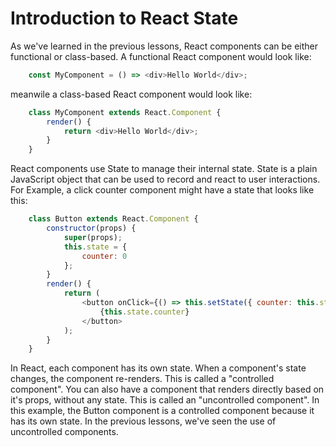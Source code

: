 # Introduction to React State

As we've learned in the previous lessons, React components can be either functional or class-based. A functional React component would look like:

```js
    const MyComponent = () => <div>Hello World</div>;
```
meanwile a class-based React component would look like:

```js
    class MyComponent extends React.Component {
        render() {
            return <div>Hello World</div>;
        }
    }
```

React components use State to manage their internal state. State is a plain JavaScript object that can be used to record and react to user interactions. For Example, a click counter component might have a state that looks like this:

```js
    class Button extends React.Component {
        constructor(props) {
            super(props);
            this.state = {
                counter: 0
            };
        }
        render() {
            return (
                <button onClick={() => this.setState({ counter: this.state.counter + 1 })}>
                    {this.state.counter}
                </button>
            );
        }
    }
```

In React, each component has its own state. When a component's state changes, the component re-renders. This is called a "controlled component". You can also have a component that renders directly based on it's props, without any state. This is called an "uncontrolled component". In this example, the Button component is a controlled component because it has its own state. In the previous lessons, we've seen the use of uncontrolled components.
